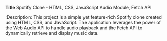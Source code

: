 __Title__ Spotify Clone - HTML, CSS, JavaScript Audio Module, Fetch API

:Description:
This project is a simple yet feature-rich Spotify clone created using HTML, CSS, and JavaScript. The application leverages 
the power of the Web Audio API to handle audio playback and the Fetch API to dynamically retrieve and display music data.
